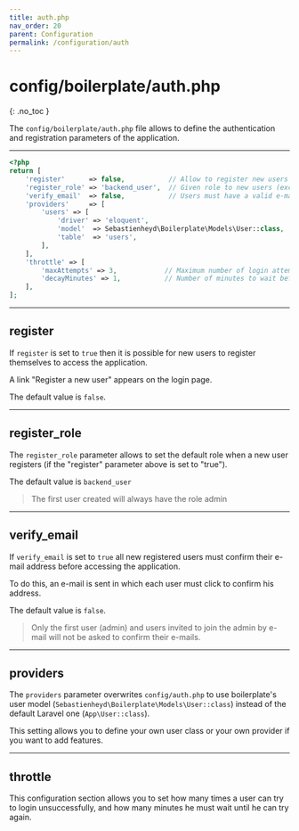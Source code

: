 ```yaml
---
title: auth.php
nav_order: 20
parent: Configuration
permalink: /configuration/auth
---
```


# config/boilerplate/auth.php
{: .no_toc }

The `config/boilerplate/auth.php` file allows to define the authentication and registration parameters of the application.


---

```php
<?php
return [
    'register'      => false,           // Allow to register new users on backend login page
    'register_role' => 'backend_user',  // Given role to new users (except the first one who is admin)
    'verify_email'  => false,           // Users must have a valid e-mail (a verification email is sent when a user registers)
    'providers'     => [
        'users' => [
            'driver' => 'eloquent',
            'model'  => Sebastienheyd\Boilerplate\Models\User::class,
            'table'  => 'users',
        ],
    ],
    'throttle' => [
        'maxAttempts' => 3,            // Maximum number of login attempts to allow
        'decayMinutes' => 1,           // Number of minutes to wait before login will be available again
    ],
];
```

---

## register

If `register` is set to `true` then it is possible for new users to register themselves to access the application.

A link "Register a new user" appears on the login page.

The default value is `false`.

---

## register_role

The `register_role` parameter allows to set the default role when a new user registers (if the "register" parameter 
above is set to "true").

The default value is `backend_user`

> The first user created will always have the role admin 

---

## verify_email

If `verify_email` is set to `true` all new registered users must confirm their e-mail address before accessing the application.

To do this, an e-mail is sent in which each user must click to confirm his address.

The default value is `false`.

> Only the first user (admin) and users invited to join the admin by e-mail will not be asked to confirm their e-mails.

---

## providers

The `providers` parameter overwrites `config/auth.php` to use boilerplate's user model 
(`Sebastienheyd\Boilerplate\Models\User::class`) instead of the default Laravel one (`App\User::class`).

This setting allows you to define your own user class or your own provider if you want to add features.

---

## throttle

This configuration section allows you to set how many times a user can try to login unsuccessfully, and how many minutes 
he must wait until he can try again. 